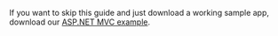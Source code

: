 If you want to skip this guide and just download a working sample app, download our [ASP.NET MVC example](https://github.com/okta/samples-aspnet/tree/master/okta-hosted-login).
